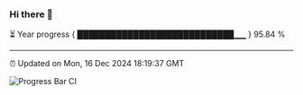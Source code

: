 ### Hi there 👋

⏳ Year progress { ████████████████████████████▁▁ } 95.84 %

---

⏰ Updated on Mon, 16 Dec 2024 18:19:37 GMT

![Progress Bar CI](https://github.com/liununu/liununu/workflows/Progress%20Bar%20CI/badge.svg)
